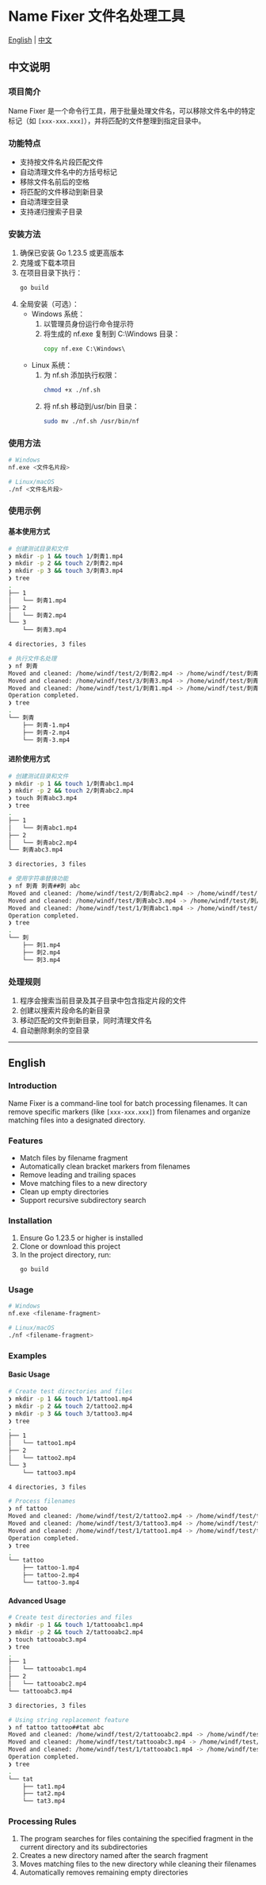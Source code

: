 # Name Fixer 文件名处理工具

[English](#english) | [中文](#chinese)

<a name="chinese"></a>

## 中文说明

### 项目简介

Name Fixer 是一个命令行工具，用于批量处理文件名，可以移除文件名中的特定标记（如 `[xxx-xxx.xxx]`），并将匹配的文件整理到指定目录中。

### 功能特点

-   支持按文件名片段匹配文件
-   自动清理文件名中的方括号标记
-   移除文件名前后的空格
-   将匹配的文件移动到新目录
-   自动清理空目录
-   支持递归搜索子目录

### 安装方法

1. 确保已安装 Go 1.23.5 或更高版本
2. 克隆或下载本项目
3. 在项目目录下执行：
    ```bash
    go build
    ```
4. 全局安装（可选）：
    - Windows 系统：
        1. 以管理员身份运行命令提示符
        2. 将生成的 nf.exe 复制到 C:\Windows 目录：
            ```cmd
            copy nf.exe C:\Windows\
            ```
    - Linux 系统：
        1. 为 nf.sh 添加执行权限：
            ```bash
            chmod +x ./nf.sh
            ```
        2. 将 nf.sh 移动到/usr/bin 目录：
            ```bash
            sudo mv ./nf.sh /usr/bin/nf
            ```

### 使用方法

```bash
# Windows
nf.exe <文件名片段>

# Linux/macOS
./nf <文件名片段>
```

### 使用示例

#### 基本使用方式

```bash
# 创建测试目录和文件
❯ mkdir -p 1 && touch 1/刺青1.mp4
❯ mkdir -p 2 && touch 2/刺青2.mp4
❯ mkdir -p 3 && touch 3/刺青3.mp4
❯ tree
.
├── 1
│   └── 刺青1.mp4
├── 2
│   └── 刺青2.mp4
└── 3
    └── 刺青3.mp4

4 directories, 3 files

# 执行文件名处理
❯ nf 刺青
Moved and cleaned: /home/windf/test/2/刺青2.mp4 -> /home/windf/test/刺青/刺青-2.mp4
Moved and cleaned: /home/windf/test/3/刺青3.mp4 -> /home/windf/test/刺青/刺青-3.mp4
Moved and cleaned: /home/windf/test/1/刺青1.mp4 -> /home/windf/test/刺青/刺青-1.mp4
Operation completed.
❯ tree
.
└── 刺青
    ├── 刺青-1.mp4
    ├── 刺青-2.mp4
    └── 刺青-3.mp4
```

#### 进阶使用方式

```bash
# 创建测试目录和文件
❯ mkdir -p 1 && touch 1/刺青abc1.mp4
❯ mkdir -p 2 && touch 2/刺青abc2.mp4
❯ touch 刺青abc3.mp4
❯ tree
.
├── 1
│   └── 刺青abc1.mp4
├── 2
│   └── 刺青abc2.mp4
└── 刺青abc3.mp4

3 directories, 3 files

# 使用字符串替换功能
❯ nf 刺青 刺青##刺 abc
Moved and cleaned: /home/windf/test/2/刺青abc2.mp4 -> /home/windf/test/刺/刺2.mp4
Moved and cleaned: /home/windf/test/刺青abc3.mp4 -> /home/windf/test/刺/刺3.mp4
Moved and cleaned: /home/windf/test/1/刺青abc1.mp4 -> /home/windf/test/刺/刺1.mp4
Operation completed.
❯ tree
.
└── 刺
    ├── 刺1.mp4
    ├── 刺2.mp4
    └── 刺3.mp4
```

### 处理规则

1. 程序会搜索当前目录及其子目录中包含指定片段的文件
2. 创建以搜索片段命名的新目录
3. 移动匹配的文件到新目录，同时清理文件名
4. 自动删除剩余的空目录

---

<a name="english"></a>

## English

### Introduction

Name Fixer is a command-line tool for batch processing filenames. It can remove specific markers (like `[xxx-xxx.xxx]`) from filenames and organize matching files into a designated directory.

### Features

-   Match files by filename fragment
-   Automatically clean bracket markers from filenames
-   Remove leading and trailing spaces
-   Move matching files to a new directory
-   Clean up empty directories
-   Support recursive subdirectory search

### Installation

1. Ensure Go 1.23.5 or higher is installed
2. Clone or download this project
3. In the project directory, run:
    ```bash
    go build
    ```

### Usage

```bash
# Windows
nf.exe <filename-fragment>

# Linux/macOS
./nf <filename-fragment>
```

### Examples

#### Basic Usage

```bash
# Create test directories and files
❯ mkdir -p 1 && touch 1/tattoo1.mp4
❯ mkdir -p 2 && touch 2/tattoo2.mp4
❯ mkdir -p 3 && touch 3/tattoo3.mp4
❯ tree
.
├── 1
│   └── tattoo1.mp4
├── 2
│   └── tattoo2.mp4
└── 3
    └── tattoo3.mp4

4 directories, 3 files

# Process filenames
❯ nf tattoo
Moved and cleaned: /home/windf/test/2/tattoo2.mp4 -> /home/windf/test/tattoo/tattoo-2.mp4
Moved and cleaned: /home/windf/test/3/tattoo3.mp4 -> /home/windf/test/tattoo/tattoo-3.mp4
Moved and cleaned: /home/windf/test/1/tattoo1.mp4 -> /home/windf/test/tattoo/tattoo-1.mp4
Operation completed.
❯ tree
.
└── tattoo
    ├── tattoo-1.mp4
    ├── tattoo-2.mp4
    └── tattoo-3.mp4
```

#### Advanced Usage

```bash
# Create test directories and files
❯ mkdir -p 1 && touch 1/tattooabc1.mp4
❯ mkdir -p 2 && touch 2/tattooabc2.mp4
❯ touch tattooabc3.mp4
❯ tree
.
├── 1
│   └── tattooabc1.mp4
├── 2
│   └── tattooabc2.mp4
└── tattooabc3.mp4

3 directories, 3 files

# Using string replacement feature
❯ nf tattoo tattoo##tat abc
Moved and cleaned: /home/windf/test/2/tattooabc2.mp4 -> /home/windf/test/tat/tat2.mp4
Moved and cleaned: /home/windf/test/tattooabc3.mp4 -> /home/windf/test/tat/tat3.mp4
Moved and cleaned: /home/windf/test/1/tattooabc1.mp4 -> /home/windf/test/tat/tat1.mp4
Operation completed.
❯ tree
.
└── tat
    ├── tat1.mp4
    ├── tat2.mp4
    └── tat3.mp4
```

### Processing Rules

1. The program searches for files containing the specified fragment in the current directory and its subdirectories
2. Creates a new directory named after the search fragment
3. Moves matching files to the new directory while cleaning their filenames
4. Automatically removes remaining empty directories
